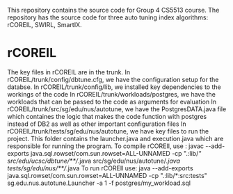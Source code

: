 This repository contains the source code for Group 4 CS5513 course. The repository has the source code for three auto tuning index algorithms: rCOREIL, SWIRL, SmartIX. 

# rCOREIL
The key files in rCOREIL are in the trunk. 
In rCOREIL/trunk/config/dbtune.cfg, we have the configuration setup for the databse.
In rCOREIL/trunk/config/lib, we installed key dependencies to the workings of the code
In rCOREIL/trunk/workloads/postgres, we have the workloads that can be passed to the code as arguments for evaluation 
In rCOREIL/trunk/src/sg/edu/nus/autotune, we have the PostgresDATA.java file which containes the logic that makes the code function with postgres instead of DB2 as well as other important configuration files
In rCOREIL/trunk/tests/sg/edu/nus/autotune, we have key files to run the project. This folder contains the launcher.java and execution.java which are responsible for running the program. 
To compile rCOREIl, use : javac --add-exports java.sql.rowset/com.sun.rowset=ALL-UNNAMED -cp ".:lib/*" src/edu/ucsc/dbtune/**/*.java src/sg/edu/nus/autotune/*.java tests/sg/edu/nus/**/*.java
To run rCOREIl use: java --add-exports java.sql.rowset/com.sun.rowset=ALL-UNNAMED -cp ".:lib/*:src:tests" sg.edu.nus.autotune.Launcher -a 1 -f postgres/my_workload.sql
